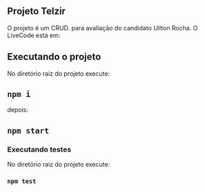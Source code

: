 ## Projeto Telzir

O projeto é um CRUD. para avaliação do candidato Uilton Rocha.
O LiveCode está em: 


## Executando o projeto

No diretório raiz do projeto execute:
## `npm i` 

depois: 
## `npm start`



### Executando testes

No diretório raiz do projeto execute:
### `npm test`
